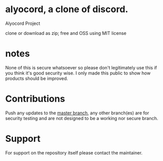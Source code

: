 # alyocord, a clone of discord.
Alyocord Project

clone or download as zip; free and OSS using MIT license 

# notes 
None of this is secure whatsoever so please don't legitimately use this if you think it's good security wise. I only made this public to show how products should be improved.

# Contributions

Push any updates to the [master branch](https://github.com/alyocord/alyocord/tree/master), any other branch(es) are for security testing and are not designed to be a working nor secure branch. 


# Support
For support on the repository itself please contact the maintainer.
